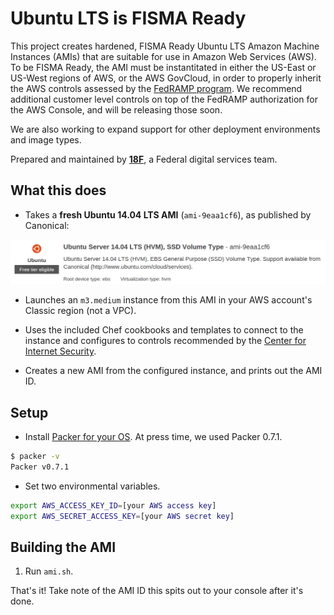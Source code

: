 # Ubuntu LTS is FISMA Ready

This project creates hardened, FISMA Ready Ubuntu LTS Amazon Machine Instances (AMIs) that are suitable for use in Amazon Web Services (AWS). To be FISMA Ready, the AMI must be instantitated in either the US-East or US-West regions of AWS, or the AWS GovCloud, in order to properly inherit the AWS controls assessed by the [FedRAMP program](http://cloud.cio.gov/fedramp). We recommend additional customer level controls on top of the FedRAMP authorization for the AWS Console, and will be releasing those soon.

We are also working to expand support for other deployment environments and image types.

Prepared and maintained by **[18F](https://18f.gsa.gov)**, a Federal digital services team.

## What this does

* Takes a **fresh Ubuntu 14.04 LTS AMI** (`ami-9eaa1cf6`), as published by Canonical:

![1404-lts](docs/ubuntu-1404.png)

* Launches an `m3.medium` instance from this AMI in your AWS account's Classic region (not a VPC).

* Uses the included Chef cookbooks and templates to connect to the instance and configures to controls recommended by the [Center for Internet Security](http://www.cisecurity.org/).

* Creates a new AMI from the configured instance, and prints out the AMI ID.

## Setup

* Install [Packer for your OS](http://www.packer.io/downloads.html). At press time, we used Packer 0.7.1.

```bash
$ packer -v
Packer v0.7.1
```

* Set two environmental variables.

```bash
export AWS_ACCESS_KEY_ID=[your AWS access key]
export AWS_SECRET_ACCESS_KEY=[your AWS secret key]
```

## Building the AMI

1. Run `ami.sh`.

That's it! Take note of the AMI ID this spits out to your console after it's done.
